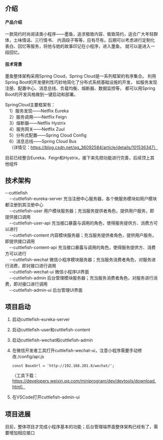 ## 介绍

#### 产品介绍
一款简约时尚阅读类小程序——墨鱼，追求极致内容、极致简约，适合广大年轻群体，土味情话、三行情书、
内涵段子等等，应有尽有。后期可以考虑进行定制化表白、回忆等服务，将他与她的故事印记在小程序，进入墨鱼，
就可以是进入一段回忆。

#### 技术背景
墨鱼整体架构采用Spring Cloud，Spring Cloud是一系列框架的有序集合。
利用Spring Boot的开发便利性巧妙地简化了分布式系统基础设施的开发，
如服务发现注册、配置中心、消息总线、负载均衡、熔断器、数据监控等，
都可以用Spring Boot的开发风格做到一键启动和部署。  

SpringCloud主要框架有：  
&emsp;1）服务发现——Netflix Eureka  
&emsp;2）服务调用——Netflix Feign  
&emsp;3）熔断器——Netflix Hystrix  
&emsp;4）服务网关——Netflix Zuul  
&emsp;5）分布式配置——Spring Cloud Config  
&emsp;6）消息总线——Spring Cloud Bus  
&emsp;（详情见：https://blog.csdn.net/qq_36092584/article/details/101536347）

目前已经整合Eureka、Feign和Hystrix，接下来先把功能进行完善，后续顶上其他组件


## 技术架构

--cuttlefish  
&emsp;--cuttlefish-eureka-server 充当注册中心服务器，各个微服务模块如用户模块都注册到其注册中心  
&emsp;--cuttlefish-user 用户模块服务器；充当服务提供者角色，提供用户服务，即提供接口调用  
&emsp;--cuttlefish-user-api 充当接口暴露与调用的角色，使得服务提供方、消费方可以进行  
&emsp;--cuttlefish-content 内容模块服务器；充当服务提供者角色，提供用户服务，即提供接口调用  
&emsp;--cuttlefish-content-api 充当接口暴露与调用的角色，使得服务提供方、消费方可以进行  
&emsp;--cuttlefish-wechat 微信小程序模块服务器；充当服务消费者角色，对服务进行消费，即对接口进行调用  
&emsp;--cuttlefish-wechat-ui 微信小程序UI界面  
&emsp;--cuttlefish-admin 后台管理模块服务器；充当服务消费者角色，对服务进行消费，即对接口进行调用  
&emsp;--cuttlefish-admin-ui 后台管理UI界面  




## 项目启动

1.  启动cuttlefish-eureka-server
2.  启动cuttlefish-user和cuttlefish-content
3.  启动cuttlefish-wechat和cuttlefish-admin
4.  在微信开发者工具打开cuttlefish-wechat-ui，注意小程序需要手动修改./config/api.js

    ````
    const BaseUrl = 'http://192.168.201.8/wechat/';
    ````
    
    （工具下载：https://developers.weixin.qq.com/miniprogram/dev/devtools/download.html）
    
5.  在VSCode打开cuttlefish-admin-ui

## 项目进展

目前，整体项目才完成小程序基本的功能；后台管理端界面整体架构已经有了，需要增加相应接口





